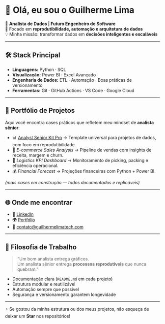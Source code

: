 # 👋 Olá, eu sou o Guilherme Lima  

🚀 **Analista de Dados | Futuro Engenheiro de Software**  
🎯 Focado em **reprodutibilidade, automação e arquitetura de dados**  
💡 Minha missão: transformar dados em **decisões inteligentes e escaláveis**  

---

## 🛠️ Stack Principal
- **Linguagens:** Python · SQL  
- **Visualização:** Power BI · Excel Avançado  
- **Engenharia de Dados:** ETL · Automação · Boas práticas de versionamento  
- **Ferramentas:** Git · GitHub Actions · VS Code · Google Cloud  

---

## 📂 Portfólio de Projetos
Aqui você encontra cases práticos que refletem meu mindset de **analista sênior**:

- 📊 [Analyst Senior Kit Pro](https://github.com/guilhermelima/Analyst_Senior_Kit_Pro) → Template universal para projetos de dados, com foco em reprodutibilidade.  
- 🛒 *E-commerce Sales Analysis* → Pipeline de vendas com insights de receita, margem e churn.  
- 🚚 *Logistics KPI Dashboard* → Monitoramento de picking, packing e eficiência operacional.  
- 💰 *Financial Forecast* → Projeções financeiras com Python + Power BI.  

*(mais cases em construção — todos documentados e replicáveis)*  

---

## 🌐 Onde me encontrar
- 💼 [LinkedIn](https://linkedin.com/in/guilhermelima)  
- 🌍 [Portfólio](https://guilhermelimatech.com)  
- 📧 contato@guilhermelimatech.com  

---

## 📌 Filosofia de Trabalho
> “Um bom analista entrega gráficos.  
> Um analista sênior entrega **processos reprodutíveis** que nunca quebram.”  

- Documentação clara (`README.md` em cada projeto)  
- Estrutura modular e reutilizável  
- Automação sempre que possível  
- Segurança e versionamento garantem longevidade  

---

⭐ Se gostou da minha estrutura ou dos meus projetos, não esqueça de deixar um **Star** nos repositórios!
